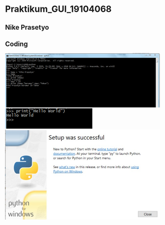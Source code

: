 # Praktikum_GUI_19104068
## Nike Prasetyo
## Coding
<img src = "https://github.com/NikePrasetyo/Nike-Prasetyo_19104068_Pemrograman-Gui/blob/PRAKTIKUM-GUI/Nama.PNG">
<img src = "https://github.com/NikePrasetyo/Nike-Prasetyo_19104068_Pemrograman-Gui/blob/PRAKTIKUM-GUI/helo.PNG">
<img src = "https://github.com/NikePrasetyo/Nike-Prasetyo_19104068_Pemrograman-Gui/blob/PRAKTIKUM-GUI/instal.jpeg">
